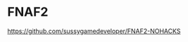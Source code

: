 # FNAF2
[https://github.com/sussygamedeveloper/FNAF2-NOHACKS
](https://sussygamedeveloper.github.io/FiveNights2NOHACKS/)
